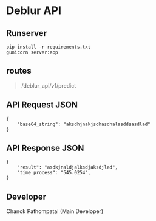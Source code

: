 # Deblur API

## Runserver

```runserver
pip install -r requirements.txt
gunicorn server:app
```

## routes

> /deblur_api/v1/predict

## API Request JSON

```request
{
    "base64_string": "aksdhjnakjsdhasdnalasddsasdlad"
}
```

## API Response JSON

```response
{
    "result": "asdkjnaldjalksdjaksdjlad",
    "time_process": "545.0254",
}
```

## Developer

Chanok Pathompatai (Main Developer)
